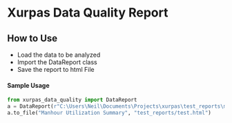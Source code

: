 # Xurpas Data Quality Report

## How to Use
- Load the data to be analyzed
- Import the DataReport class
- Save the report to html File

#### Sample Usage
```python
from xurpas_data_quality import DataReport
a = DataReport(r"C:\Users\Neil\Documents\Projects\xurpas\test_reports\manhour_utilization_summary.csv")
a.to_file("Manhour Utilization Summary", "test_reports/test.html")
```